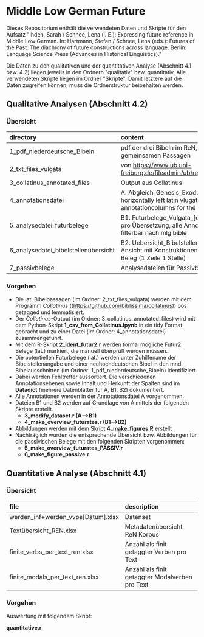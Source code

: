 # Middle Low German Future

Dieses Repositorium enthält die verwendeten Daten und Skripte für den Aufsatz "Ihden, Sarah / Schnee, Lena (i. E.): Expressing future reference in Middle Low German. In: Hartmann, Stefan / Schnee, Lena (eds.): Futures of the Past: The diachrony of future constructions across language. Berlin: Language Science Press (Advances in Historical Linguistics)." 

Die Daten zu den qualitativen und der quantitativen Analyse (Abschnitt 4.1 bzw. 4.2) liegen jeweils in den Ordnern "qualitativ" bzw. quantitativ. Alle verwendeten Skripte liegen im Ordner "Skripte". Damit letztere auf die Daten zugreifen können, muss die Ordnerstruktur beibehalten werden.

## Qualitative Analysen (Abschnitt 4.2)

### Übersicht 

| directory   | content | 
| :-------- | :------- |
|1_pdf_niederdeutsche_Bibeln | pdf der drei Bibeln im ReN, mit Markierung der gemeinsamen Passagen |	
| 2_txt_files_vulgata | von https://www.ub.uni-freiburg.de/fileadmin/ub/referate/04/bibelinh.htm#anfangvg |
| 3_collatinus_annotated_files | Output aus Collatinus |
| 4_annotationsdatei | A. Abgleich_Genesis_Exodus[datum].xlsx: annotation file: horizontally left latin vlugate with annotations, separate annotationcolumns for the mlg bibles |
| 5_analysedatei_futurbelege | B1. Futurbelege_Vulgata_[datum].xlsx vertikalisiert, 1 zeile pro Übersetzung, alle Annotationen in einer Spalte vereint, filterbar nach mlg bible |
| 6_analysedatei_bibelstellenübersicht | B2. Uebersicht_Bibelstellen[datum].xlsx: horizontale Ansicht mit Konstruktionen, Formen und Zeilen der MLG pro Beleg (1 Zeile 1 Stelle)| 
| 7_passivbelege | Analysedateien für Passivbelege (Entsprechung B1 und B2) |

### Vorgehen 

- Die lat. Bibelpassagen (im Ordner: 2_txt_files_vulgata) werden mit dem Programm *Collatinus*  ((https://github.com/biblissima/collatinus))  pos getagged und lemmatisiert.
- Der *Collatinus*-Output (im Ordner: 3_collatinus_annotated_files) wird mit dem Python-Skript **1_csv_from_Collatinus.ipynb** in ein tidy Format gebracht und zu einer Datei (im Ordner: 4_annotationsdatei) zusammengeführt. 
- Mit dem R-Skript **2_ident_futur2.r** werden formal mögliche Futur2 Belege (lat.) markiert, die manuell überprüft werden müssen. 
- Die potentiellen Futurbelege (lat.) werden unter Zuhilfename der Bibelstellenangabe und einer neuhochdeutschen Bibel in den mnd. Bibelausschnitten (im Ordner: 1_pdf_niederdeutsche_Bibeln) identifiziert.
- Dabei werden Fehltreffer aussortiert. Die verschiedenen Annotationsebenen sowie Inhalt und Herkunft der Spalten sind im  **Datadict**  (mehrere Datenblätter für A, B1, B2) dokumentiert. 
- Alle Annotationen werden in der Annotationsdatei A vorgenommen.
- Dateien B1 und B2  werden auf Grundlage von A mittels der folgenden Skripte erstellt.
    - **3_modify_dataset.r (A-->B1)**
    - **4_make_overview_futurates.r (B1-->B2)**
- Abbildungen werden mit dem Skript **4_make_figures.R** erstellt
- Nachträglich wurden die entsprechende Übersicht bzw. Abbildungen für die passivischen Belege mit den folgenden Skripten vorgenommen:
    - **5_make_overview_futurates_PASSIV.r**
    - **6_make_figure_passive.r**


## Quantitative Analyse (Abschnitt 4.1)

### Übersicht 

| file   | description | 
| :-------- | :------- |
| werden_inf+werden_vvps[Datum].xlsx | Datenset                                                   | 
| Textübersicht_REN.xlsx | Metadatenübersicht ReN Korpus |
| finite_verbs_per_text_ren.xlsx |Anzahl als finit getaggter Verben pro Text |
| finite_modals_per_text_ren.xlsx | Anzahl als finit getaggter Modalverben pro Text |

### Vorgehen

Auswertung mit folgendem Skript:

**quantitative.r**
